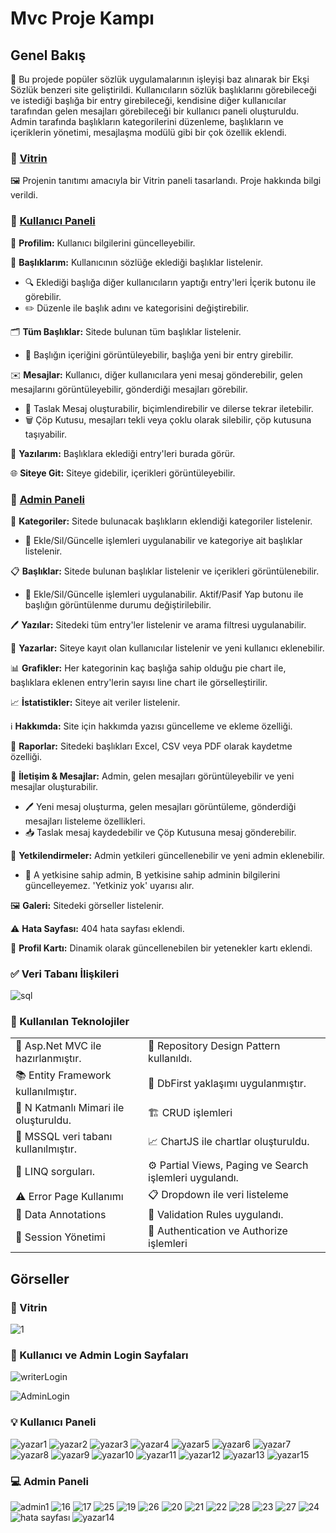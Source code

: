# Mvc Proje Kampı

##  Genel Bakış

📘 Bu projede popüler sözlük uygulamalarının işleyişi baz alınarak bir Ekşi Sözlük benzeri site geliştirildi. Kullanıcıların sözlük başlıklarını görebileceği ve istediği başlığa bir entry girebileceği, kendisine diğer kullanıcılar tarafından gelen mesajları görebileceği bir kullanıcı paneli oluşturuldu. Admin tarafında başlıkların kategorilerini düzenleme, başlıkların ve içeriklerin yönetimi, mesajlaşma modülü gibi bir çok özellik eklendi. 

### 🎈 [Vitrin](#-vitrin-1)

🖼️ Projenin tanıtımı amacıyla bir Vitrin paneli tasarlandı. Proje hakkında bilgi verildi.

### 🎀 [Kullanıcı Paneli](#-kullanıcı-paneli-1)

👥 **Profilim:** Kullanıcı bilgilerini güncelleyebilir.

📑 **Başlıklarım:** Kullanıcının sözlüğe eklediği başlıklar listelenir. 
- 🔍 Eklediği başlığa diğer kullanıcıların yaptığı entry'leri İçerik butonu ile görebilir.
- ✏️ Düzenle ile başlık adını ve kategorisini değiştirebilir.

🗂️ **Tüm Başlıklar:** Sitede bulunan tüm başlıklar listelenir.
- 📜 Başlığın içeriğini görüntüleyebilir, başlığa yeni bir entry girebilir.

✉️ **Mesajlar:** Kullanıcı, diğer kullanıcılara yeni mesaj gönderebilir, gelen mesajlarını görüntüleyebilir, gönderdiği mesajları görebilir.
- 📄 Taslak Mesaj oluşturabilir, biçimlendirebilir ve dilerse tekrar iletebilir.
- 🗑️ Çöp Kutusu, mesajları tekli veya çoklu olarak silebilir, çöp kutusuna taşıyabilir. 

📝 **Yazılarım:** Başlıklara eklediği entry'leri burada görür.

🌐 **Siteye Git:** Siteye gidebilir, içerikleri görüntüleyebilir.

### 🌈 [Admin Paneli](#-admin-paneli-1)

📂 **Kategoriler:** Sitede bulunacak başlıkların eklendiği kategoriler listelenir.
- 🔄 Ekle/Sil/Güncelle işlemleri uygulanabilir ve kategoriye ait başlıklar listelenir.

📋 **Başlıklar:** Sitede bulunan başlıklar listelenir ve içerikleri görüntülenebilir.
- 🔄 Ekle/Sil/Güncelle işlemleri uygulanabilir. Aktif/Pasif Yap butonu ile başlığın görüntülenme durumu değiştirilebilir.

🖊️ **Yazılar:** Sitedeki tüm entry'ler listelenir ve arama filtresi uygulanabilir.

👥 **Yazarlar:** Siteye kayıt olan kullanıcılar listelenir ve yeni kullanıcı eklenebilir.

📊 **Grafikler:** Her kategorinin kaç başlığa sahip olduğu pie chart ile, başlıklara eklenen entry'lerin sayısı line chart ile görselleştirilir.

📈 **İstatistikler:** Siteye ait veriler listelenir.

ℹ️ **Hakkımda:** Site için hakkımda yazısı güncelleme ve ekleme özelliği.

📄 **Raporlar:** Sitedeki başlıkları Excel, CSV veya PDF olarak kaydetme özelliği.

💌 **İletişim & Mesajlar:** Admin, gelen mesajları görüntüleyebilir ve yeni mesajlar oluşturabilir.
- 🖊️ Yeni mesaj oluşturma, gelen mesajları görüntüleme, gönderdiği mesajları listeleme özellikleri.
- 📥 Taslak mesaj kaydedebilir ve Çöp Kutusuna mesaj gönderebilir.

🔐 **Yetkilendirmeler:** Admin yetkileri güncellenebilir ve yeni admin eklenebilir.
- 🚫 A yetkisine sahip admin, B yetkisine sahip adminin bilgilerini güncelleyemez. 'Yetkiniz yok' uyarısı alır.

🖼️ **Galeri:** Sitedeki görseller listelenir.

⚠️ **Hata Sayfası:** 404 hata sayfası eklendi.

💼 **Profil Kartı:** Dinamik olarak güncellenebilen bir yetenekler kartı eklendi.

### ✅ Veri Tabanı İlişkileri

![sql](https://github.com/user-attachments/assets/4cb29f96-8e7a-4565-976b-ecafec598415)

### 🚀 Kullanılan Teknolojiler

<table>
  <tr>
    <td>🎉 Asp.Net MVC ile hazırlanmıştır.</td>
    <td>📘 Repository Design Pattern kullanıldı.</td>
  </tr>
  <tr>
    <td>📚 Entity Framework kullanılmıştır.</td>
    <td>🔨 DbFirst yaklaşımı uygulanmıştır.</td>
  </tr>
  <tr>
    <td>🏢 N Katmanlı Mimari ile oluşturuldu.</td>
    <td>🏗️ CRUD işlemleri</td>
  </tr>
  <tr>
    <td>💾 MSSQL veri tabanı kullanılmıştır.</td>
    <td>📈 ChartJS ile chartlar oluşturuldu.</td>
  </tr>
  <tr>
    <td>📖 LINQ sorguları.</td>
    <td>⚙️ Partial Views, Paging ve Search işlemleri uygulandı.</td>
  </tr>
  <tr>
    <td>⚠️ Error Page Kullanımı</td>
    <td>📋 Dropdown ile veri listeleme</td>
  </tr>
  <tr>
    <td>📝 Data Annotations</td>
    <td>📂 Validation Rules uygulandı.</td>
  </tr>
  <tr>
    <td>🔑 Session Yönetimi</td>
    <td>🔐 Authentication ve Authorize işlemleri</td>
  </tr>
</table>


## Görseller

### 👀 Vitrin

![1](https://github.com/user-attachments/assets/91705854-7f4e-4d65-9fae-8a889fd15d3a)

### 🚪 Kullanıcı ve Admin Login Sayfaları

![writerLogin](https://github.com/user-attachments/assets/d8753522-d6d1-4e5c-8fee-53372a5f12b7)

![AdminLogin](https://github.com/user-attachments/assets/7a6cb445-c065-4fa2-a111-71ccb889c6e7)


### 💡 Kullanıcı Paneli

![yazar1](https://github.com/user-attachments/assets/95f3dff1-edc1-49c3-904e-c71691d4e4de)
![yazar2](https://github.com/user-attachments/assets/7ab90309-571a-4292-9575-7db04aa303bc)
![yazar3](https://github.com/user-attachments/assets/4cebc2ca-8977-42f2-8fe1-1d0ec5c33594)
![yazar4](https://github.com/user-attachments/assets/db91a0b5-a1d1-4846-85dd-e31bcfc0b149)
![yazar5](https://github.com/user-attachments/assets/fc44520e-cbe1-489e-a1bb-656c63f85003)
![yazar6](https://github.com/user-attachments/assets/57b12e48-fc4c-4fb9-a299-163cdaf21c4f)
![yazar7](https://github.com/user-attachments/assets/eb5dd4be-fd26-4023-a1e8-8c4c003bcaa5)
![yazar8](https://github.com/user-attachments/assets/066fed34-e614-4cdc-8ac9-ae8967b9a28f)
![yazar9](https://github.com/user-attachments/assets/8626d68e-4a6f-419d-95e5-295db2b72495)
![yazar10](https://github.com/user-attachments/assets/65114789-6888-474f-bd15-813020b162fd)
![yazar11](https://github.com/user-attachments/assets/629972ac-c69f-4ea0-9709-0047e6bdb283)
![yazar12](https://github.com/user-attachments/assets/d938c11c-f640-40e2-85c8-8a17755d9e25)
![yazar13](https://github.com/user-attachments/assets/c47c1f1f-0785-4e69-bd69-9f2d320cbd0c)
![yazar15](https://github.com/user-attachments/assets/992db9e4-a618-4018-a921-aba18d9452f7)

### 💻 Admin Paneli

![admin1](https://github.com/user-attachments/assets/ebaf8453-3d73-4946-9ade-49dba9e3ec5c)
![16](https://github.com/user-attachments/assets/49986b1e-98fc-4062-8579-95ba6bc6c748)
![17](https://github.com/user-attachments/assets/894aefcb-8a1d-40d1-a933-ad262b17d358)
![25](https://github.com/user-attachments/assets/5b7dfcca-bffe-426e-a273-6eb3a00f77f5)
![19](https://github.com/user-attachments/assets/f2274a45-471d-4c83-8c86-3193ab92fed3)
![26](https://github.com/user-attachments/assets/1268a01f-8dec-480e-8550-40ec529c54c7)
![20](https://github.com/user-attachments/assets/3a262812-35fa-42a8-bd24-4bd8d80c84d0)
![21](https://github.com/user-attachments/assets/ec5ac53b-ae1c-4957-8a38-d2ba83ed9c8b)
![22](https://github.com/user-attachments/assets/92abbdef-5120-4912-812e-179f0fa60e18)
![28](https://github.com/user-attachments/assets/828e9e86-5cdb-43be-97a6-ac79d4152119)
![23](https://github.com/user-attachments/assets/7151ca49-6fcd-4843-b483-3e8cb66efbb1)
![27](https://github.com/user-attachments/assets/7fe85fa6-b111-493d-92bb-d13471eb168a)
![24](https://github.com/user-attachments/assets/be1fc9ae-30e1-4adf-bbfb-5b7dc5c59d73)
![hata sayfası](https://github.com/user-attachments/assets/dacfdec8-d401-4739-9e58-ad97146b7a5d)
![yazar14](https://github.com/user-attachments/assets/3511afa9-22b3-438a-a843-c6ce71fd46ee)







